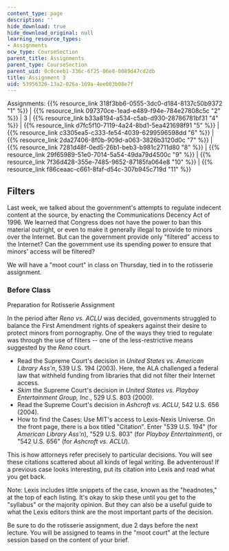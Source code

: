 ```yaml
---
content_type: page
description: ''
hide_download: true
hide_download_original: null
learning_resource_types:
- Assignments
ocw_type: CourseSection
parent_title: Assignments
parent_type: CourseSection
parent_uid: 0c0ceeb1-336c-6f25-06e8-0089d47cd2db
title: Assignment 3
uid: 53956326-13a2-026a-169a-4ee003b08e7f
---
```


Assignments: {{% resource_link 318f3bb6-0555-3dc0-d184-8137c50b9372 "1" %}} | {{% resource_link 097370ce-1ead-e489-f94e-784e27808c5c "2" %}} | 3 | {{% resource_link b33a8194-a534-c5ab-d930-28786781bf31 "4" %}} | {{% resource_link d7fc5f10-7119-4a24-8bd1-5ea421698f91 "5" %}} | {{% resource_link c3305ea5-c333-fe54-4039-6299596598dd "6" %}} | {{% resource_link 2da27406-8f0b-909d-a063-3826b3120d0c "7" %}} | {{% resource_link 7281d48f-0ed5-26b1-beb3-b981c2711d80 "8" %}} | {{% resource_link 29f65989-51e0-7014-5a54-49da79d4500c "9" %}} | {{% resource_link 7f36d428-355e-7485-9652-87185fa064e8 "10" %}} | {{% resource_link f86ceaac-c661-8faf-d54c-307b945c719d "11" %}}

Filters
-------

Last week, we talked about the government's attempts to regulate indecent content at the source, by enacting the Communications Decency Act of 1996. We learned that Congress does not have the power to ban this material outright, or even to make it generally illegal to provide to minors over the Internet. But can the government provide only "filtered" access to the Internet? Can the government use its spending power to ensure that minors' access will be filtered?

We will have a "moot court" in class on Thursday, tied in to the rotisserie assignment.

### Before Class

Preparation for Rotisserie Assignment

In the period after _Reno vs. ACLU_ was decided, governments struggled to balance the First Amendment rights of speakers against their desire to protect minors from pornography. One of the ways they tried to regulate was through the use of filters -- one of the less-restrictive means suggested by the _Reno_ court.

*   Read the Supreme Court's decision in _United States vs. American Library Ass'n_, 539 U.S. 194 (2003). Here, the ALA challenged a federal law that withheld funding from libraries that did not filter their Internet access.
*   _Skim_ the Supreme Court's decision in _United States vs. Playboy Entertainment Group, Inc_., 529 U.S. 803 (2000).
*   Read the Supreme Court's decision in _Ashcroft vs. ACLU_, 542 U.S. 656 (2004).
*   How to find the Cases: Use MIT's access to Lexis-Nexis Universe. On the front page, there is a box titled "Citation". Enter "539 U.S. 194" (for _American Library Ass'n_), "529 U.S. 803" (for _Playboy Entertainment_), or "542 U.S. 656" (for _Ashcroft vs. ACLU_).

This is how attorneys refer precisely to particular decisions. You will see these citations scattered about all kinds of legal writing. Be adventerous! If a previous case looks interesting, put its citation into Lexis and read what you get back.

Note: Lexis includes little snippets of the case, known as the "headnotes," at the top of each listing. It's okay to skip these until you get to the "syllabus" or the majority opinion. But they can also be a useful guide to what the Lexis editors think are the most important parts of the decision.

Be sure to do the rotisserie assignment, due 2 days before the next lecture. You will be assigned to teams in the "moot court" at the lecture session based on the content of your brief.